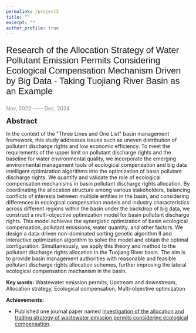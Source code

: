 ```yaml
---
permalink: /project3
title: ""
excerpt: ""
author_profile: true
---
```



<p style="font-family: 'Arial', sans-serif; font-size: 24px;">Research of the Allocation Strategy of Water Pollutant Emission Permits Considering Ecological Compensation Mechanism Driven by Big Data - Taking Tuojiang River Basin as an Example</p>

<span style="color: grey;">Nov, 2022 —— Dec, 2024</span>

<span style="font-size:20px;">**Abstract**</span>

In the context of the "Three Lines and One List" basin management framework, this study addresses issues such as uneven distribution of pollutant discharge rights and low economic efficiency. To meet the requirements of the upper limit on pollutant discharge rights and the baseline for water environmental quality, we incorporate the emerging environmental management tools of ecological compensation and big data intelligent optimization algorithms into the optimization of basin pollutant discharge rights. We quantify and validate the role of ecological compensation mechanisms in basin pollutant discharge rights allocation. By coordinating the allocation structure among various stakeholders, balancing conflicts of interests between multiple entities in the basin, and considering differences in ecological compensation models and industry characteristics across different regions within the basin under the backdrop of big data, we construct a multi-objective optimization model for basin pollutant discharge rights. This model achieves the synergistic optimization of basin ecological compensation, pollutant emissions, water quantity, and other factors. We design a data-driven non-dominated sorting genetic algorithm II and interactive optimization algorithm to solve the model and obtain the optimal configuration. Simultaneously, we apply this theory and method to the pollutant discharge rights allocation in the Tuojiang River basin. The aim is to provide basin management authorities with reasonable and feasible pollutant discharge rights allocation schemes, further improving the lateral ecological compensation mechanism in the basin.

**Key words:** Wastewater emission permits, Upstream and downstream, Allocation strategy, Ecological compensation, Multi-objective optimization

**Achievements:** 
- Published one journal paper named
[Investigation of the allocation and trading strategy of wastewater emission permits considering ecological compensation](https://doi.org/10.1016/j.eti.2023.103103).
